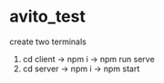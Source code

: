 # avito_test

create two terminals

1. cd client -> npm i -> npm run serve
2. cd server -> npm i -> npm start

